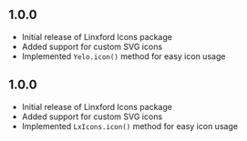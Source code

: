 ## 1.0.0

- Initial release of Linxford Icons package
- Added support for custom SVG icons
- Implemented `Yelo.icon()` method for easy icon usage

## 1.0.0

- Initial release of Linxford Icons package
- Added support for custom SVG icons
- Implemented `LxIcons.icon()` method for easy icon usage
